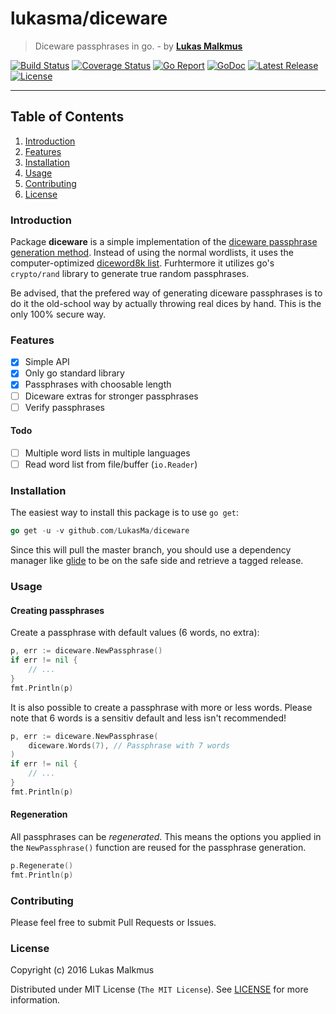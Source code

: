 # lukasma/diceware
> Diceware passphrases in go. - by **[Lukas Malkmus](https://github.com/LukasMa)**

[![Build Status][build_badge]][build]
[![Coverage Status][coverage_badge]][coverage]
[![Go Report][report_badge]][report]
[![GoDoc][docs_badge]][docs]
[![Latest Release][release_badge]][release]
[![License][license_badge]][license]

---

## Table of Contents
1. [Introduction](#introduction)
2. [Features](#features)
3. [Installation](#installation)
4. [Usage](#usage)
5. [Contributing](#contributing)
6. [License](#License)

### Introduction
Package **diceware** is a simple implementation of the
[diceware passphrase generation method](http://world.std.com/~reinhold/diceware.html).
Instead of using the normal wordlists, it uses the computer-optimized
[diceword8k list](http://world.std.com/%7Ereinhold/dicewarefaq.html#diceware8k).
Furhtermore it utilizes go's `crypto/rand` library to generate true random
passphrases.

Be advised, that the prefered way of generating diceware passphrases is to do it
the old-school way by actually throwing real dices by hand. This is the only
100% secure way.

### Features
- [x] Simple API
- [x] Only go standard library
- [x] Passphrases with choosable length
- [ ] Diceware extras for stronger passphrases
- [ ] Verify passphrases

#### Todo
- [ ] Multiple word lists in multiple languages
- [ ] Read word list from file/buffer (`io.Reader`)

### Installation
The easiest way to install this package is to use `go get`:
```go
go get -u -v github.com/LukasMa/diceware
```
Since this will pull the master branch, you should use a dependency manager like
[glide](http://glide,sh) to be on the safe side and retrieve a tagged release.

### Usage

#### Creating passphrases
Create a passphrase with default values (6 words, no extra):
```go
p, err := diceware.NewPassphrase()
if err != nil {
    // ...
}
fmt.Println(p)
```

It is also possible to create a passphrase with more or less words. Please note
that 6 words is a sensitiv default and less isn't recommended!
```go
p, err := diceware.NewPassphrase(
    diceware.Words(7), // Passphrase with 7 words
)
if err != nil {
    // ...
}
fmt.Println(p)
```

#### Regeneration
All passphrases can be _regenerated_. This means the options you applied in the
`NewPassphrase()` function are reused for the passphrase generation.
```go
p.Regenerate()
fmt.Println(p)
```

### Contributing
Please feel free to submit Pull Requests or Issues.

### License
Copyright (c) 2016 Lukas Malkmus

Distributed under MIT License (`The MIT License`). See [LICENSE](LICENSE) for
more information.

[build]: https://travis-ci.org/LukasMa/diceware
[build_badge]: https://travis-ci.org/LukasMa/diceware.svg?branch=master
[coverage]: https://coveralls.io/github/LukasMa/diceware
[coverage_badge]: https://coveralls.io/repos/github/LukasMa/diceware/badge.svg?branch=master
[report]: https://goreportcard.com/report/github.com/LukasMa/diceware
[report_badge]: https://goreportcard.com/badge/github.com/LukasMa/diceware
[docs]: https://godoc.org/github.com/LukasMa/diceware
[docs_badge]: https://godoc.org/github.com/LukasMa/diceware?status.svg
[release]: https://github.com/LukasMa/diceware/releases
[release_badge]: https://img.shields.io/github/release/LukasMa/diceware.svg
[license]: https://opensource.org/licenses/MIT
[license_badge]: https://img.shields.io/badge/liecense-MIT-blue.svg
